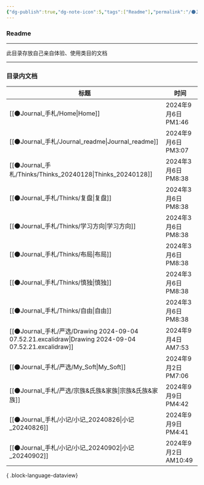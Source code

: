 ```yaml
---
{"dg-publish":true,"dg-note-icon":5,"tags":["Readme"],"permalink":"/🌑Journal_手札/Journal_readme/","dgPassFrontmatter":true,"noteIcon":5,"created":"2024-08-24T23:03:54.803+08:00","updated":"2024-09-06T15:07:12.106+08:00"}
---
```


### Readme
--- 
此目录存放自己亲自体验、使用类目的文档
***
### 目录内文档
| 标题                                                                                                    | 时间                 |
| ----------------------------------------------------------------------------------------------------- | ------------------ |
| [[🌑Journal_手札/Home\|Home]]                                                                        | 2024年9月6日 PM1:46   |
| [[🌑Journal_手札/Journal_readme\|Journal_readme]]                                                    | 2024年9月6日 PM3:07   |
| [[🌑Journal_手札/Thinks/Thinks_20240128\|Thinks_20240128]]                                           | 2024年3月6日 PM8:38   |
| [[🌑Journal_手札/Thinks/复盘\|复盘]]                                                                     | 2024年3月6日 PM8:38   |
| [[🌑Journal_手札/Thinks/学习方向\|学习方向]]                                                                 | 2024年3月6日 PM8:38   |
| [[🌑Journal_手札/Thinks/布局\|布局]]                                                                     | 2024年3月6日 PM8:38   |
| [[🌑Journal_手札/Thinks/慎独\|慎独]]                                                                     | 2024年3月6日 PM8:38   |
| [[🌑Journal_手札/Thinks/自由\|自由]]                                                                     | 2024年3月6日 PM8:38   |
| [[🌑Journal_手札/严选/Drawing 2024-09-04 07.52.21.excalidraw\|Drawing 2024-09-04 07.52.21.excalidraw]] | 2024年9月4日 AM7:53   |
| [[🌑Journal_手札/严选/My_Soft\|My_Soft]]                                                               | 2024年9月2日 PM7:06   |
| [[🌑Journal_手札/严选/宗族&氏族&家族\|宗族&氏族&家族]]                                                             | 2024年9月9日 PM4:42   |
| [[🌑Journal_手札/小记/小记_20240826\|小记_20240826]]                                                       | 2024年9月9日 PM4:41   |
| [[🌑Journal_手札/小记/小记_20240902\|小记_20240902]]                                                       | 2024年9月2日 AM10:49  |

{ .block-language-dataview}